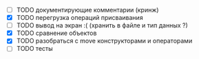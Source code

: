 - [ ] TODO документирующие комментарии (кринж)
- [x] TODO перегрузка операций присваивания
- [ ] TODO вывод на экран :( (хранить в файле и тип данных ?)
- [x] TODO сравнение объектов
- [x] TODO разобраться с move конструкторами и операторами
- [ ] TODO тесты